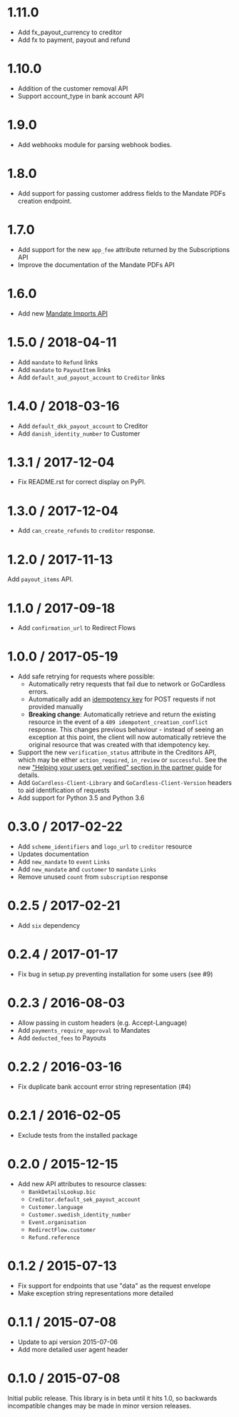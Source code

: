 # 1.11.0

* Add fx_payout_currency to creditor
* Add fx to payment, payout and refund

# 1.10.0

* Addition of the customer removal API
* Support account_type in bank account API

# 1.9.0

* Add webhooks module for parsing webhook bodies.

# 1.8.0

* Add support for passing customer address fields to the Mandate PDFs
  creation endpoint.

# 1.7.0

* Add support for the new `app_fee` attribute returned by the Subscriptions API
* Improve the documentation of the Mandate PDFs API

# 1.6.0

* Add new [Mandate Imports API](https://developer.gocardless.com/api-reference/#core-endpoints-mandate-imports)

# 1.5.0 / 2018-04-11

* Add `mandate` to `Refund` links
* Add `mandate` to `PayoutItem` links
* Add `default_aud_payout_account` to `Creditor` links

# 1.4.0 / 2018-03-16

* Add `default_dkk_payout_account` to Creditor
* Add `danish_identity_number` to Customer

# 1.3.1 / 2017-12-04

* Fix README.rst for correct display on PyPI.

# 1.3.0 / 2017-12-04

* Add `can_create_refunds` to `creditor` response.

# 1.2.0 / 2017-11-13

Add `payout_items` API.

# 1.1.0 / 2017-09-18

* Add `confirmation_url` to Redirect Flows

# 1.0.0 / 2017-05-19

* Add safe retrying for requests where possible:
  * Automatically retry requests that fail due to network or GoCardless errors.
  * Automatically add an [idempotency key](https://developer.gocardless.com/api-reference/#making-requests-idempotency-keys) for POST requests if not provided manually
  * **Breaking change**: Automatically retrieve and return the existing resource in the event of a `409 idempotent_creation_conflict` response. This changes previous behaviour - instead of seeing an exception at this point, the client will now automatically retrieve the original resource that was created with that idempotency key.
* Support the new `verification_status` attribute in the Creditors API, which may be either `action_required`, `in_review` or `successful`. See the new ["Helping your users get verified" section in the partner guide](https://developer.gocardless.com/getting-started/partners/helping-your-users-get-verified/) for details.
* Add `GoCardless-Client-Library` and `GoCardless-Client-Version` headers to aid identification of requests
* Add support for Python 3.5 and Python 3.6

# 0.3.0 / 2017-02-22

* Add `scheme_identifiers` and `logo_url` to `creditor` resource
* Updates documentation
* Add `new_mandate` to `event` `Links`
* Add `new_mandate` and `customer` to `mandate` `Links`
* Remove unused `count` from `subscription` response

# 0.2.5 / 2017-02-21

* Add `six` dependency

# 0.2.4 / 2017-01-17

* Fix bug in setup.py preventing installation for some users (see #9)

# 0.2.3 / 2016-08-03

* Allow passing in custom headers (e.g. Accept-Language)
* Add `payments_require_approval` to Mandates
* Add `deducted_fees` to Payouts

# 0.2.2 / 2016-03-16

* Fix duplicate bank account error string representation (#4)

# 0.2.1 / 2016-02-05

* Exclude tests from the installed package

# 0.2.0 / 2015-12-15

* Add new API attributes to resource classes:
  * `BankDetailsLookup.bic`
  * `Creditor.default_sek_payout_account`
  * `Customer.language`
  * `Customer.swedish_identity_number`
  * `Event.organisation`
  * `RedirectFlow.customer`
  * `Refund.reference`

# 0.1.2 / 2015-07-13

* Fix support for endpoints that use "data" as the request envelope
* Make exception string representations more detailed

# 0.1.1 / 2015-07-08

* Update to api version 2015-07-06
* Add more detailed user agent header

# 0.1.0 / 2015-07-08

Initial public release. This library is in beta until it hits 1.0, so backwards
incompatible changes may be made in minor version releases.
